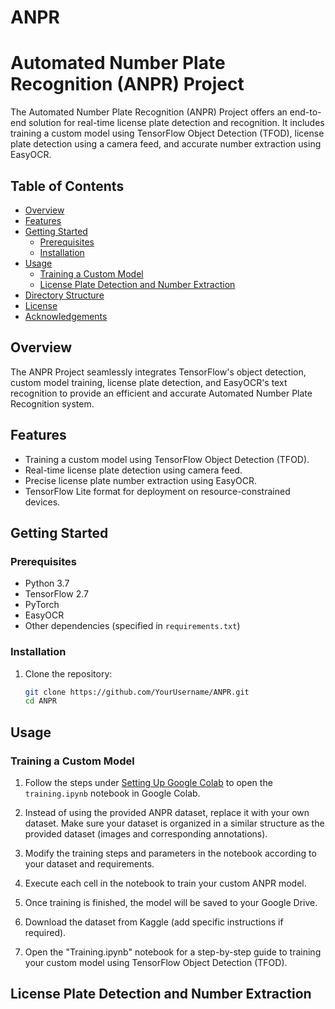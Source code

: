 # ANPR
# Automated Number Plate Recognition (ANPR) Project



The Automated Number Plate Recognition (ANPR) Project offers an end-to-end solution for real-time license plate detection and recognition. It includes training a custom model using TensorFlow Object Detection (TFOD), license plate detection using a camera feed, and accurate number extraction using EasyOCR.

## Table of Contents

- [Overview](#overview)
- [Features](#features)
- [Getting Started](#getting-started)
  - [Prerequisites](#prerequisites)
  - [Installation](#installation)
- [Usage](#usage)
  - [Training a Custom Model](#training-a-custom-model)
  - [License Plate Detection and Number Extraction](#license-plate-detection-and-number-extraction)
- [Directory Structure](#directory-structure)
- [License](#license)
- [Acknowledgements](#acknowledgements)

## Overview

The ANPR Project seamlessly integrates TensorFlow's object detection, custom model training, license plate detection, and EasyOCR's text recognition to provide an efficient and accurate Automated Number Plate Recognition system.

## Features

- Training a custom model using TensorFlow Object Detection (TFOD).
- Real-time license plate detection using camera feed.
- Precise license plate number extraction using EasyOCR.
- TensorFlow Lite format for deployment on resource-constrained devices.

## Getting Started

### Prerequisites

- Python 3.7
- TensorFlow 2.7
- PyTorch
- EasyOCR
- Other dependencies (specified in `requirements.txt`)

### Installation

1. Clone the repository:
   ```bash
   git clone https://github.com/YourUsername/ANPR.git
   cd ANPR

## Usage

### Training a Custom Model
1. Follow the steps under [Setting Up Google Colab](#setting-up-google-colab) to open the `training.ipynb` notebook in Google Colab.
2. Instead of using the provided ANPR dataset, replace it with your own dataset. Make sure your dataset is organized in a similar structure as the provided dataset (images and corresponding annotations).
3. Modify the training steps and parameters in the notebook according to your dataset and requirements.
4. Execute each cell in the notebook to train your custom ANPR model.
5. Once training is finished, the model will be saved to your Google Drive.

1. Download the dataset from Kaggle (add specific instructions if required).

2. Open the "Training.ipynb" notebook for a step-by-step guide to training your custom model using TensorFlow Object Detection (TFOD).

## License Plate Detection and Number Extraction

